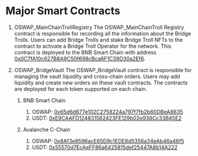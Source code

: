 # Major Smart Contracts

1. OSWAP_MainChainTrollRegistry
    The OSWAP_MainChainTroll Registry contract is responsible for recording all the information about the Bridge Trolls. Users can add Bridge Trolls and stake Bridge Troll NFTs to the contract to activate a Bridge Troll Operator for the network. This contract is deployed to the BNB Smart Chain with address <a href="https://bscscan.com/address/0x0C7fA10c627B8A9C50f698cBca6F1C39D30a2Ef6">0x0C7fA10c627B8A9C50f698cBca6F1C39D30a2Ef6</a>.

2. OSWAP_BridgeVault
    The OSWAP_BridgeVault contract is responsible for managing the vault liquidity and cross-chain orders. Users may add liquidity and create new orders on these vault contracts. The contracts are deployed for each token supported on each chain.

    1. BNB Smart Chain 
        1. OSWAP: <a href="https://bscscan.com/address/0x65d6d677e102C2758224a797f7fb2b60DBeA8635">0x65d6d677e102C2758224a797f7fb2b60DBeA8635</a>
        2. USDT:  <a href="https://bscscan.com/address/0xE9CAAFD124831562423FE129b02e938Cc33B45E2">0xE9CAAFD124831562423FE129b02e938Cc33B45E2</a>

    2. Avalanche C-Chain
        1. OSWAP: <a href="https://snowtrace.io/address/0x8Af3e8596acE65D9c1EDE6d5356a34eAb46a46f5">0x8Af3e8596acE65D9c1EDE6d5356a34eAb46a46f5</a>
        2. USDT: <a href="https://snowtrace.io/address/0x55570d7EcAeFF86a6425815def25447A8b14A222">0x55570d7EcAeFF86a6425815def25447A8b14A222</a>
